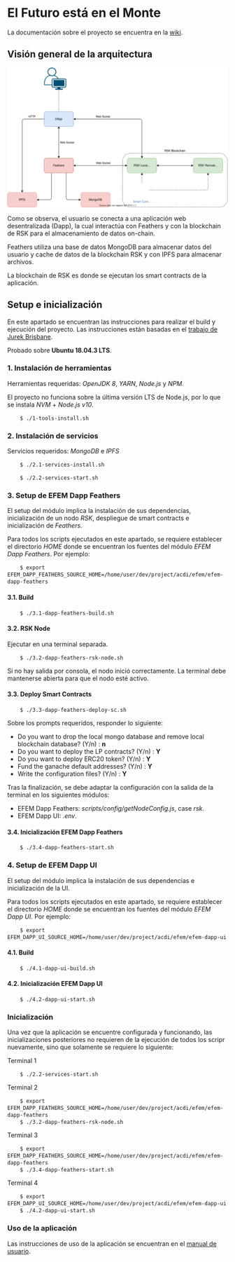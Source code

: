 # El Futuro está en el Monte

La documentación sobre el proyecto se encuentra en la [wiki](https://github.com/ACDI-Argentina/efem/wiki).

## Visión general de la arquitectura

![EFEM Arquitecture Overview](architecture-overview.png)

Como se observa, el usuario se conecta a una aplicación web desentralizada (Dapp), la cual interactúa con Feathers y con la blockchain de RSK para el almacenamiento de datos on-chain.

Feathers utiliza una base de datos MongoDB para almacenar datos del usuario y cache de datos de la blockchain RSK y con IPFS para almacenar archivos.

La blockchain de RSK es donde se ejecutan los smart contracts de la aplicación.

## Setup e inicialización

En este apartado se encuentran las instrucciones para realizar el build y ejecución del proyecto. Las instrucciones están basadas en el [trabajo de Jurek Brisbane](https://github.com/Giveth/giveth-dapp/files/3674808/givethBuildStartScripts_2019-09-29.zip).

Probado sobre **Ubuntu 18.04.3 LTS**.


### 1. Instalación de herramientas

Herramientas requeridas: *OpenJDK 8*, *YARN*, *Node.js* y *NPM*.

El proyecto no funciona sobre la última versión LTS de Node.js, por lo que se instala *NVM* + *Node.js v10*.

```
    $ ./1-tools-install.sh
```

### 2. Instalación de servicios

Servicios requeridos: *MongoDB* e *IPFS*

```
    $ ./2.1-services-install.sh
```

```
    $ ./2.2-services-start.sh
```

### 3. Setup de EFEM Dapp Feathers

El setup del módulo implica la instalación de sus dependencias, inicialización de un nodo *RSK*, despliegue de smart contracts e inicialización de *Feathers*.

Para todos los scripts ejecutados en este apartado, se requiere establecer el directorio *HOME* donde se encuentran los fuentes del módulo *EFEM Dapp Feathers*. Por ejemplo:

```
    $ export EFEM_DAPP_FEATHERS_SOURCE_HOME=/home/user/dev/project/acdi/efem/efem-dapp-feathers
```

#### 3.1. Build

```
    $ ./3.1-dapp-feathers-build.sh
```

#### 3.2. RSK Node

Ejecutar en una terminal separada.

```
    $ ./3.2-dapp-feathers-rsk-node.sh
```

Si no hay salida por consola, el nodo inició correctamente.
La terminal debe mantenerse abierta para que el nodo esté activo.

#### 3.3. Deploy Smart Contracts

```
    $ ./3.3-dapp-feathers-deploy-sc.sh
```

Sobre los prompts requeridos, responder lo siguiente:

- Do you want to drop the local mongo database and remove local blockchain database? (Y/n) : **n**
- Do you want to deploy the LP contracts? (Y/n) : **Y**
- Do you want to deploy ERC20 token? (Y/n) : **Y**
- Fund the ganache default addresses? (Y/n) : **Y**
- Write the configuration files? (Y/n) : **Y**

Tras la finalización, se debe adaptar la configuración con la salida de la terminal en los siguientes módulos:

- EFEM Dapp Feathers: *scripts/config/getNodeConfig.js*, case *rsk*.
- EFEM Dapp UI: *.env*.

#### 3.4. Inicialización EFEM Dapp Feathers

```
    $ ./3.4-dapp-feathers-start.sh
```

### 4. Setup de EFEM Dapp UI

El setup del módulo implica la instalación de sus dependencias e inicialización de la UI.

Para todos los scripts ejecutados en este apartado, se requiere establecer el directorio *HOME* donde se encuentran los fuentes del módulo *EFEM Dapp UI*. Por ejemplo:

```
    $ export EFEM_DAPP_UI_SOURCE_HOME=/home/user/dev/project/acdi/efem/efem-dapp-ui
```

#### 4.1. Build

```
    $ ./4.1-dapp-ui-build.sh
```

#### 4.2. Inicialización EFEM Dapp UI

```
    $ ./4.2-dapp-ui-start.sh
```

### Inicialización

Una vez que la aplicación se encuentre configurada y funcionando, las inicializaciones posteriores no requieren de la ejecución de todos los scripr nuevamente, sino que solamente se requiere lo siguiente:

Terminal 1
```
    $ ./2.2-services-start.sh
```

Terminal 2
```
    $ export EFEM_DAPP_FEATHERS_SOURCE_HOME=/home/user/dev/project/acdi/efem/efem-dapp-feathers
    $ ./3.2-dapp-feathers-rsk-node.sh
```

Terminal 3
```
    $ export EFEM_DAPP_FEATHERS_SOURCE_HOME=/home/user/dev/project/acdi/efem/efem-dapp-feathers
    $ ./3.4-dapp-feathers-start.sh
```

Terminal 4
```
    $ export EFEM_DAPP_UI_SOURCE_HOME=/home/user/dev/project/acdi/efem/efem-dapp-ui
    $ ./4.2-dapp-ui-start.sh
```

### Uso de la aplicación

Las instrucciones de uso de la aplicación se encuentran en el [manual de usuario](https://github.com/ACDI-Argentina/efem/wiki/Manual).
